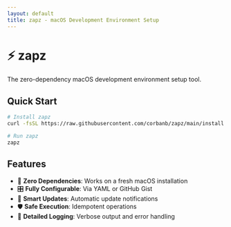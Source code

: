 ```yaml
---
layout: default
title: zapz - macOS Development Environment Setup
---
```


# ⚡️ zapz

The zero-dependency macOS development environment setup tool.

## Quick Start

```bash
# Install zapz
curl -fsSL https://raw.githubusercontent.com/corbanb/zapz/main/install.sh | bash

# Run zapz
zapz
```

## Features

- 🔧 **Zero Dependencies**: Works on a fresh macOS installation
- 🎛 **Fully Configurable**: Via YAML or GitHub Gist
- 🔄 **Smart Updates**: Automatic update notifications
- 🛡 **Safe Execution**: Idempotent operations
- 📝 **Detailed Logging**: Verbose output and error handling 